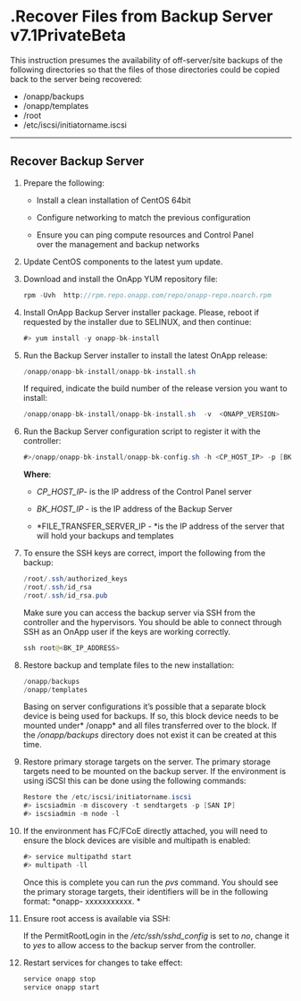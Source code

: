 # .Recover Files from Backup Server v7.1PrivateBeta

This instruction presumes the availability of off-server/site backups of the following directories so that the files of those directories could be copied back to the server being recovered:

-   /onapp/backups
-   /onapp/templates
-   /root
-   /etc/iscsi/initiatorname.iscsi

------------------------------------------------------------------------

## Recover Backup Server

1.  Prepare the following:

    -   Install a clean installation of CentOS 64bit

    -   Configure networking to match the previous configuration 

    -   Ensure you can ping compute resources and Control Panel over the management and backup networks 

2.  Update CentOS components to the latest yum update.

3.  Download and install the OnApp YUM repository file:

    ``` java
    rpm -Uvh  http://rpm.repo.onapp.com/repo/onapp-repo.noarch.rpm
    ```

4.  Install OnApp Backup Server installer package. Please, reboot if requested by the installer due to SELINUX, and then continue:

    ``` java
    #> yum install -y onapp-bk-install
    ```

5.  Run the Backup Server installer to install the latest OnApp release:

    ``` java
    /onapp/onapp-bk-install/onapp-bk-install.sh
    ```

    If required, indicate the build number of the release version you want to install:

    ``` java
    /onapp/onapp-bk-install/onapp-bk-install.sh  -v  <ONAPP_VERSION>
    ```

6.  Run the Backup Server configuration script to register it with the controller:

    ``` java
    #>/onapp/onapp-bk-install/onapp-bk-config.sh -h <CP_HOST_IP> -p [BK_HOST_IP] -f <FILE_TRANSFER_SERVER_IP>
    ```

    **Where**:

    -   *CP\_HOST\_IP*- is the IP address of the Control Panel server
    -   *BK\_HOST\_IP* - is the IP address of the Backup Server

    -   *FILE\_TRANSFER\_SERVER\_IP - *is the IP address of the server that will hold your backups and templates

7.  To ensure the SSH keys are correct, import the following from the backup:

    ``` java
    /root/.ssh/authorized_keys
    /root/.ssh/id_rsa
    /root/.ssh/id_rsa.pub
    ```

    Make sure you can access the backup server via SSH from the controller and the hypervisors. You should be able to connect through SSH as an OnApp user if the keys are working correctly.

    ``` java
    ssh root@<BK_IP_ADDRESS>
    ```

8.  Restore backup and template files to the new installation:

    ``` java
    /onapp/backups
    /onapp/templates
    ```

    Basing on server configurations it’s possible that a separate block device is being used for backups. If so, this block device needs to be mounted under* /onapp* and all files transferred over to the block. If the */onapp/backups* directory does not exist it can be created at this time.

9.  Restore primary storage targets on the server.
    The primary storage targets need to be mounted on the backup server.
    If the environment is using iSCSI this can be done using the following commands:

    ``` java
    Restore the /etc/iscsi/initiatorname.iscsi
    #> iscsiadmin -m discovery -t sendtargets -p [SAN IP] 
    #> iscsiadmin -m node -l
    ```

10. If the environment has FC/FCoE directly attached, you will need to ensure the block devices are visible and multipath is enabled:

    ``` java
    #> service multipathd start 
    #> multipath -ll
    ```

    Once this is complete you can run the *pvs* command. You should see the primary storage targets, their identifiers will be in the following format: *onapp- xxxxxxxxxxx.
    *

11. Ensure root access is available via SSH:

    If the PermitRootLogin in the */etc/ssh/sshd\_config* is set to *no*, change it to *yes* to allow access to the backup server from the controller.

12. Restart services for changes to take effect:

    ``` java
    service onapp stop 
    service onapp start
    ```


